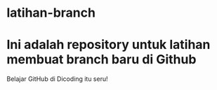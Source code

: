 # latihan-branch
# Ini adalah repository untuk latihan membuat branch baru di Github
Belajar GitHub di Dicoding itu seru!
